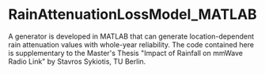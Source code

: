 # RainAttenuationLossModel_MATLAB
A generator is developed in MATLAB that can generate location-dependent rain attenuation values with whole-year reliability. The code contained here is supplementary to the Master's Thesis "Impact of Rainfall on mmWave Radio Link" by Stavros Sykiotis, TU Berlin.
